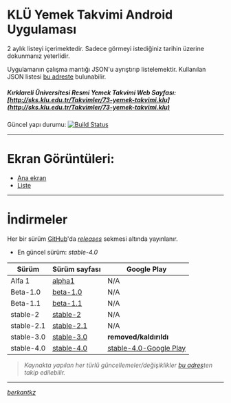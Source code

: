 
 
# KLÜ Yemek Takvimi Android Uygulaması 

2 aylık listeyi içerimektedir. Sadece görmeyi istediğiniz tarihin üzerine dokunmanız yeterlidir.

Uygulamanın çalışma mantığı JSON'u ayrıştırıp listelemektir. Kullanılan JSON listesi [bu adreste](https://berkantkz.github.io/KLU_Yemek/list.json) bulunabilir.

##### *Kırklareli Üniversitesi Resmi Yemek Takvimi Web Sayfası:* [http://sks.klu.edu.tr/Takvimler/73-yemek-takvimi.klu](http://sks.klu.edu.tr/Takvimler/73-yemek-takvimi.klu)


Güncel yapı durumu: [![Build Status](https://travis-ci.org/berkantkz/KLU_Yemek.svg?branch=master)](https://travis-ci.org/berkantkz/KLU_Yemek)


----------


# <i class="icon-picture"></i> Ekran Görüntüleri:

- [Ana ekran](https://i.hizliresim.com/NODvpO.png) 
- [Liste](https://i.hizliresim.com/ROD7P1.png)

----------


# <i class="icon-download"></i> İndirmeler

Her bir sürüm [GitHub](https://github.com/berkantkz/KLU_Yemek)'da *[releases](https://github.com/berkantkz/KLU_Yemek/releases)* sekmesi altında yayınlanır. 

- En güncel sürüm: _stable-4.0_

Sürüm		| Sürüm sayfası 																| Google Play
----- 		| ---   																		| ---
Alfa 1 		| [alpha1](https://github.com/berkantkz/KLU_Yemek/releases/tag/alpha1)			| N/A
Beta-1.0    | [beta-1.0](https://github.com/berkantkz/KLU_Yemek/releases/tag/beta-1.0)		| N/A
Beta-1.1	| [beta-1.1](https://github.com/berkantkz/KLU_Yemek/releases/tag/beta-1.1)    	| N/A
stable-2	| [stable-2](https://github.com/berkantkz/KLU_Yemek/releases/tag/stable-2)    	| N/A
stable-2.1	| [stable-2.1](https://github.com/berkantkz/KLU_Yemek/releases/tag/stable-2.1)	| N/A
stable-3.0	| [stable-3.0](https://github.com/berkantkz/KLU_Yemek/releases/tag/stable-3.0) 	| **removed/kaldırıldı**
stable-4.0	| [stable-4.0](https://github.com/berkantkz/KLU_Yemek/releases/tag/stable-4.0)	| [stable-4.0-Google Play](https://play.google.com/store/apps/details?id=io.github.berkantkz.klu)


> _Kaynakta yapılan her türlü güncellemeler/değişiklikler [bu adres](https://github.com/berkantkz/KLU_Yemek/commits/master)ten takip edilebilir._


----------


[_berkantkz_](https://berkantkz.github.io)
